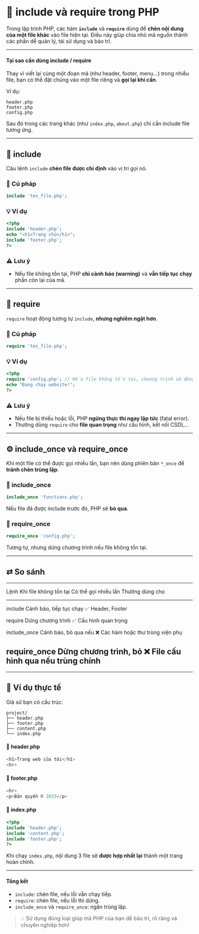 # 🧩 include và require trong PHP

Trong lập trình PHP, các hàm **`include`** và **`require`** dùng để
**chèn nội dung của một file khác** vào file hiện tại. Điều này giúp
chia nhỏ mã nguồn thành các phần dễ quản lý, tái sử dụng và bảo trì.

------------------------------------------------------------------------

#### Tại sao cần dùng include / require

Thay vì viết lại cùng một đoạn mã (như header, footer, menu...) trong
nhiều file, bạn có thể đặt chúng vào một file riêng và **gọi lại khi
cần**.

Ví dụ:

    header.php
    footer.php
    config.php

Sau đó trong các trang khác (như `index.php`, `about.php`) chỉ cần
include file tương ứng.

------------------------------------------------------------------------

## 🔹 include

Câu lệnh `include` **chèn file được chỉ định** vào vị trí gọi nó.

### 📜 Cú pháp

``` php
include 'ten_file.php';
```

### 💡 Ví dụ

``` php
<?php
include 'header.php';
echo "<h1>Trang chủ</h1>";
include 'footer.php';
?>
```

### ⚠️ Lưu ý

-   Nếu file không tồn tại, PHP **chỉ cảnh báo (warning)** và **vẫn tiếp
    tục chạy** phần còn lại của mã.

------------------------------------------------------------------------

## 🔸 require

`require` hoạt động tương tự `include`, **nhưng nghiêm ngặt hơn**.

### 📜 Cú pháp

``` php
require 'ten_file.php';
```

### 💡 Ví dụ

``` php
<?php
require 'config.php'; // Nếu file không tồn tại, chương trình sẽ dừng lại
echo "Đang chạy website!";
?>
```

### ⚠️ Lưu ý

-   Nếu file bị thiếu hoặc lỗi, PHP **ngừng thực thi ngay lập tức**
    (fatal error).
-   Thường dùng `require` cho **file quan trọng** như cấu hình, kết nối
    CSDL...

------------------------------------------------------------------------

## ⚙️ include_once và require_once

Khi một file có thể được gọi nhiều lần, bạn nên dùng phiên bản `*_once`
để **tránh chèn trùng lặp**.

### 🔹 include_once

``` php
include_once 'functions.php';
```

Nếu file đã được include trước đó, PHP sẽ **bỏ qua**.

### 🔸 require_once

``` php
require_once 'config.php';
```

Tương tự, nhưng dừng chương trình nếu file không tồn tại.

------------------------------------------------------------------------

## ⇄ So sánh

  --------------------------------------------------------------------------------
  Lệnh           Khi file không tồn tại   Có thể gọi nhiều lần   Thường dùng cho
  -------------- ------------------------ ---------------------- -----------------
  include        Cảnh báo, tiếp tục chạy  ✅                     Header, Footer

  require        Dừng chương trình        ✅                     Cấu hình quan
                                                                 trọng

  include_once   Cảnh báo, bỏ qua nếu     ❌                     Các hàm hoặc thư
                 trùng                                           viện phụ

  require_once   Dừng chương trình, bỏ    ❌                     File cấu hình
                 qua nếu trùng                                   chính
  --------------------------------------------------------------------------------

------------------------------------------------------------------------

## 💬 Ví dụ thực tế

Giả sử bạn có cấu trúc:

    project/
    ├── header.php
    ├── footer.php
    ├── content.php
    └── index.php

#### 📄 header.php

``` php
<h1>Trang web của tôi</h1>
<hr>
```

#### 📄 footer.php

``` php
<hr>
<p>Bản quyền © 2025</p>
```

#### 📄 index.php

``` php
<?php
include 'header.php';
include 'content.php';
include 'footer.php';
?>
```

Khi chạy `index.php`, nội dung 3 file sẽ **được hợp nhất lại** thành một
trang hoàn chỉnh.

------------------------------------------------------------------------

#### Tổng kết

-   `include`: chèn file, nếu lỗi vẫn chạy tiếp.
-   `require`: chèn file, nếu lỗi thì dừng.
-   `include_once` và `require_once`: ngăn trùng lặp.

> 💡 Sử dụng đúng loại giúp mã PHP của bạn dễ bảo trì, rõ ràng và chuyên
> nghiệp hơn!
